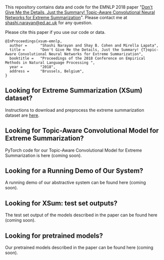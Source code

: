 This repository contains data and code for the EMNLP 2018 paper "[Don't Give Me the Details, Just the Summary! Topic-Aware Convolutional Neural Networks for Extreme Summarization](https://arxiv.org/abs/1808.08745)". Please contact me at shashi.narayan@ed.ac.uk for any question.

Please cite this paper if you use our code or data.
```
@InProceedings{xsum-emnlp,
  author =      "Shashi Narayan and Shay B. Cohen and Mirella Lapata",
  title =       "Don't Give Me the Details, Just the Summary! {T}opic-Aware Convolutional Neural Networks for Extreme Summarization",
  booktitle =   "Proceedings of the 2018 Conference on Empirical Methods in Natural Language Processing ",
  year =        "2018",
  address =     "Brussels, Belgium",
}
```

## Looking for Extreme Summarization (XSum) dataset?

Instructions to download and preprocess the extreme summarization dataset are [here](https://github.com/shashiongithub/XSum-Dataset).

## Looking for Topic-Aware Convolutional Model for Extreme Summarization?

PyTorch code for our Topic-Aware Convolutional Model for Extreme Summarization is here (coming soon).

## Looking for a Running Demo of Our System?

A running demo of our abstractive system can be found here (coming soon).

## Looking for XSum: test set outputs?

The test set output of the models described in the paper can be found here (coming soon).

## Looking for pretrained models?

Our pretrained models described in the paper can be found here (coming soon).
